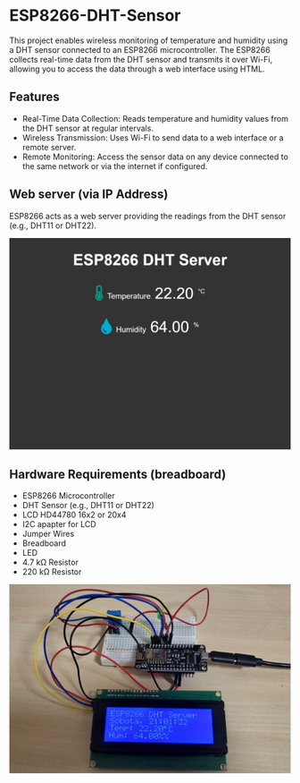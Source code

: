 # ESP8266-DHT-Sensor
This project enables wireless monitoring of temperature and humidity using a DHT sensor connected to an ESP8266 microcontroller. The ESP8266 collects real-time data from the DHT sensor and transmits it over Wi-Fi, allowing you to access the data through a web interface using HTML.

## Features
- Real-Time Data Collection: Reads temperature and humidity values from the DHT sensor at regular intervals.
- Wireless Transmission: Uses Wi-Fi to send data to a web interface or a remote server.
- Remote Monitoring: Access the sensor data on any device connected to the same network or via the internet if configured.

## Web server (via IP Address)
ESP8266 acts as a web server providing the readings from the DHT sensor (e.g., DHT11 or DHT22).
<div align="left">
    <img src="img/page.png" alt="Application Screenshot 1" width="600" style="display: inline-block;"/>
</div>

## Hardware Requirements (breadboard)
- ESP8266 Microcontroller
- DHT Sensor (e.g., DHT11 or DHT22)
- LCD HD44780 16x2 or 20x4
- I2C apapter for LCD 
- Jumper Wires
- Breadboard
- LED
- 4.7 kΩ Resistor
- 220 kΩ Resistor
<div align="left">
    <img src="img/bare_project.jpg" alt="Application Screenshot 2" width="600" style="display: inline-block;"/>
</div>
